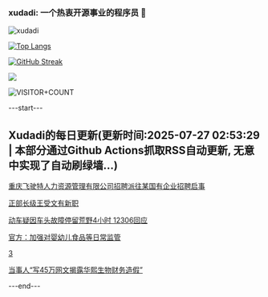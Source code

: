 ### xudadi: 一个热衷开源事业的程序员 👋

![xudadi](https://github-readme-stats-git-masterorgs-github-readme-stats-team.vercel.app/api?username=xudadi)

[![Top Langs](https://github-readme-stats.vercel.app/api/top-langs/?username=xudadi)](https://github.com/anuraghazra/github-readme-stats)

[![GitHub Streak](https://streak-stats.demolab.com?user=xudadi&locale=zh_Hans)](https://git.io/streak-stats)

![](https://raw.githubusercontent.com/xudadi/xudadi/main/assets/github-contribution-grid-snake.svg)

![VISITOR+COUNT](https://komarev.com/ghpvc/?username=xudadi&label=VISITOR+COUNT)


---start---

## Xudadi的每日更新(更新时间:2025-07-27 02:53:29 | 本部分通过Github Actions抓取RSS自动更新, 无意中实现了自动刷绿墙...)

[重庆飞驶特人力资源管理有限公司招聘派往某国有企业招聘启事](https://www.gongkaoleida.com/article/2533057)

[正部长级王受文有新职](https://m.163.com/news/article/K5DVI19J05345ARG.html)

[动车疑因车头故障停留荒野4小时 12306回应](https://m.163.com/news/article/K5DTC1A90534P59R.html)

[官方：加强对婴幼儿食品等日常监管](https://m.163.com/news/article/K5DR40J80534A4SC.html)

[3](https://m.163.com/touch/news/sub/domestic)

[当事人“写45万网文揭露华熙生物财务造假”](https://m.163.com/news/article/K5DNI9J3051492T3.html)

---end---
